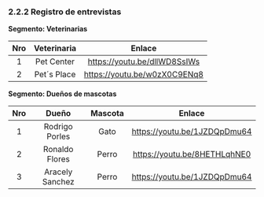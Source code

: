 ﻿### 2.2.2 Registro de entrevistas

**Segmento: Veterinarias**

|  Nro  | Veterinaria |  Enlace   |
|:-----:|:-----------:|:---------:|
|   1   |    	  Pet Center      |   https://youtu.be/dllWD8SsIWs 	 	    |
|   2   |     Pet´s Place 	      |   https://youtu.be/w0zX0C9ENq8 	 	    |


**Segmento: Dueños de mascotas**

|  Nro  |       Dueño       | Mascota  |            Enlace            |      
|:-----:|:-----------------:|:--------:|:----------------------------:|
|   1   |  Rodrigo Porles   |   Gato   | https://youtu.be/1JZDQpDmu64 |
|   2   |  Ronaldo Flores   |  Perro   | https://youtu.be/8HETHLqhNE0 |
|   3   |  Aracely Sanchez  |  Perro   | https://youtu.be/1JZDQpDmu64 |                      
